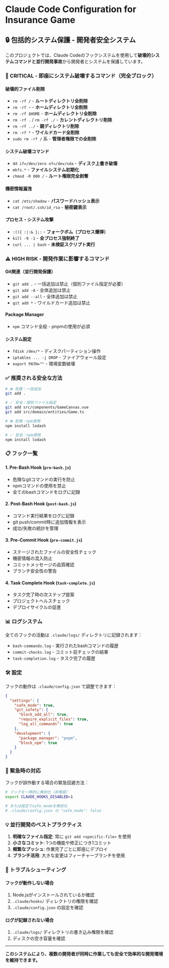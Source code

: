 # Claude Code Configuration for Insurance Game

## 🔒 包括的システム保護 - 開発者安全システム

このプロジェクトでは、Claude Codeのフックシステムを使用して**破壊的システムコマンドと並行開発事故**から開発者とシステムを保護しています。

### 🚨 CRITICAL - 即座にシステム破壊するコマンド（完全ブロック）

#### 破壊的ファイル削除
- `rm -rf /` - **ルートディレクトリ全削除**
- `rm -rf ~` - **ホームディレクトリ全削除**
- `rm -rf $HOME` - **ホームディレクトリ全削除**
- `rm -rf .` / `rm -rf ./` - **カレントディレクトリ削除**
- `rm -rf ../` - **親ディレクトリ削除**
- `rm -rf *` - **ワイルドカード全削除**
- `sudo rm -rf /` 系 - **管理者権限での全削除**

#### システム破壊コマンド
- `dd if=/dev/zero of=/dev/sda` - **ディスク上書き破壊**
- `mkfs.*` - **ファイルシステム初期化**
- `chmod -R 000 /` - **ルート権限完全剥奪**

#### 機密情報漏洩
- `cat /etc/shadow` - **パスワードハッシュ表示**
- `cat /root/.ssh/id_rsa` - **秘密鍵表示**

#### プロセス・システム攻撃
- `:(){ :|:& };:` - **フォークボム（プロセス爆弾）**
- `kill -9 -1` - **全プロセス強制終了**
- `curl ... | bash` - **未検証スクリプト実行**

### ⚠️ HIGH RISK - 開発作業に影響するコマンド

#### Git関連（並行開発保護）
- `git add .` - 一括追加は禁止（個別ファイル指定が必要）
- `git add -A` - 全体追加は禁止
- `git add --all` - 全体追加は禁止
- `git add *` - ワイルドカード追加は禁止

#### Package Manager
- `npm` コマンド全般 - pnpmの使用が必須

#### システム設定
- `fdisk /dev/*` - ディスクパーティション操作
- `iptables ... -j DROP` - ファイアウォール設定
- `export PATH=""` - 環境変数破壊

### ✅ 推奨される安全な方法

```bash
# ❌ 危険：一括追加
git add .

# ✅ 安全：個別ファイル指定
git add src/components/GameCanvas.vue
git add src/domain/entities/Game.ts

# ❌ 危険：npm使用
npm install lodash

# ✅ 安全：npm使用  
npm install lodash
```

### 📋 フック一覧

#### 1. Pre-Bash Hook (`pre-bash.js`)
- 危険なgitコマンドの実行を防止
- npmコマンドの使用を禁止
- 全てのbashコマンドをログに記録

#### 2. Post-Bash Hook (`post-bash.js`)  
- コマンド実行結果をログに記録
- git push/commit時に追加情報を表示
- 成功/失敗の統計を管理

#### 3. Pre-Commit Hook (`pre-commit.js`)
- ステージされたファイルの安全性チェック
- 機密情報の混入防止
- コミットメッセージの品質確認
- ブランチ安全性の警告

#### 4. Task Complete Hook (`task-complete.js`)
- タスク完了時の次ステップ提案
- プロジェクトヘルスチェック
- デプロイサイクルの促進

### 📊 ログシステム

全てのフックの活動は `.claude/logs/` ディレクトリに記録されます：

- `bash-commands.log` - 実行されたbashコマンドの履歴
- `commit-checks.log` - コミット前チェックの結果
- `task-completion.log` - タスク完了の履歴

### 🛠 設定

フックの動作は `.claude/config.json` で調整できます：

```json
{
  "settings": {
    "safe_mode": true,
    "git_safety": {
      "block_add_all": true,
      "require_explicit_files": true,
      "log_all_commands": true
    },
    "development": {
      "package_manager": "pnpm",
      "block_npm": true
    }
  }
}
```

### 🚀 緊急時の対応

フックが誤作動する場合の緊急回避方法：

```bash
# フックを一時的に無効化（非推奨）
export CLAUDE_HOOKS_DISABLED=1

# または設定でsafe_modeを無効化
# .claude/config.json の "safe_mode": false
```

### 💡 並行開発のベストプラクティス

1. **明確なファイル指定**: 常に `git add <specific-file>` を使用
2. **小さなコミット**: 1つの機能や修正につき1コミット
3. **頻繁なプッシュ**: 作業完了ごとに即座にデプロイ
4. **ブランチ活用**: 大きな変更はフィーチャーブランチを使用

### 🔧 トラブルシューティング

#### フックが動作しない場合
1. Node.jsがインストールされているか確認
2. `.claude/hooks/` ディレクトリの権限を確認
3. `.claude/config.json` の設定を確認

#### ログが記録されない場合
1. `.claude/logs/` ディレクトリの書き込み権限を確認
2. ディスクの空き容量を確認

---

**このシステムにより、複数の開発者が同時に作業しても安全で効率的な開発環境を維持できます。**
